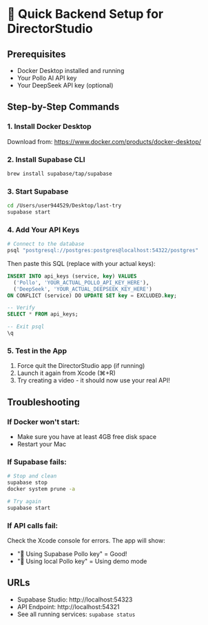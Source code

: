 # 🚀 Quick Backend Setup for DirectorStudio

## Prerequisites
- Docker Desktop installed and running
- Your Pollo AI API key
- Your DeepSeek API key (optional)

## Step-by-Step Commands

### 1. Install Docker Desktop
Download from: https://www.docker.com/products/docker-desktop/

### 2. Install Supabase CLI
```bash
brew install supabase/tap/supabase
```

### 3. Start Supabase
```bash
cd /Users/user944529/Desktop/last-try
supabase start
```

### 4. Add Your API Keys
```bash
# Connect to the database
psql "postgresql://postgres:postgres@localhost:54322/postgres"
```

Then paste this SQL (replace with your actual keys):
```sql
INSERT INTO api_keys (service, key) VALUES 
  ('Pollo', 'YOUR_ACTUAL_POLLO_API_KEY_HERE'),
  ('DeepSeek', 'YOUR_ACTUAL_DEEPSEEK_KEY_HERE')
ON CONFLICT (service) DO UPDATE SET key = EXCLUDED.key;

-- Verify
SELECT * FROM api_keys;

-- Exit psql
\q
```

### 5. Test in the App
1. Force quit the DirectorStudio app (if running)
2. Launch it again from Xcode (⌘+R)
3. Try creating a video - it should now use your real API!

## Troubleshooting

### If Docker won't start:
- Make sure you have at least 4GB free disk space
- Restart your Mac

### If Supabase fails:
```bash
# Stop and clean
supabase stop
docker system prune -a

# Try again
supabase start
```

### If API calls fail:
Check the Xcode console for errors. The app will show:
- "🔑 Using Supabase Pollo key" = Good! 
- "🔑 Using local Pollo key" = Using demo mode

## URLs
- Supabase Studio: http://localhost:54323
- API Endpoint: http://localhost:54321
- See all running services: `supabase status`
